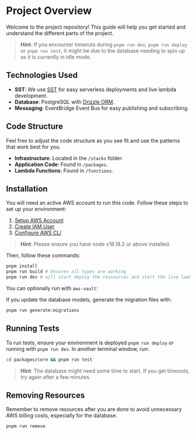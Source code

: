 # Project Overview

Welcome to the project repository! This guide will help you get started and understand the different parts of the project.

> **Hint**: If you encounter timeouts during `pnpm run dev`, `pnpm run deploy` or `pnpm run test`, it might be due to the database needing to spin up as it is currently in idle mode.

## Technologies Used

- **SST**: We use [SST](https://sst.dev/) for easy serverless deployments and live lambda development.
- **Database**: PostgreSQL with [Drizzle ORM](https://orm.drizzle.team/).
- **Messaging**: EventBridge Event Bus for easy publishing and subscribing.

## Code Structure

Feel free to adjust the code structure as you see fit and use the patterns that work best for you.

- **Infrastructure**: Located in the `/stacks` folder.
- **Application Code**: Found in `/packages`.
- **Lambda Functions**: Found in `/functions`.

## Installation

You will need an active AWS account to run this code. Follow these steps to set up your environment:

1. [Setup AWS Account](https://sst.dev/chapters/create-an-aws-account.html)
2. [Create IAM User](https://sst.dev/chapters/create-an-iam-user.html)
3. [Configure AWS CLI](https://sst.dev/chapters/configure-the-aws-cli.html)

> **Hint**: Please ensure you have node v18.18.2 or above installed.

Then, follow these commands:

```sh
pnpm install
pnpm run build # Ensures all types are working
pnpm run dev # will start deploy the ressources and start the live lambda development
```

You can optionally run with `aws-vault`:

If you update the database models, generate the migration files with:

```sh
pnpm run generate:migrations
```

## Running Tests

To run tests, ensure your environment is deployed `pnpm run deploy` or running with `pnpm run dev`. In another terminal window, run:

```sh
cd packages/core && pnpm run test
```

> **Hint**: The database might need some time to start. If you get timeouts, try again after a few minutes.

## Removing Resources

Remember to remove resources after you are done to avoid unnecessary AWS billing costs, especially for the database.

```sh
pnpm run remove
```
